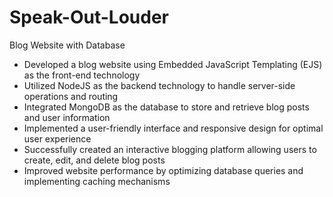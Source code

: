 # Speak-Out-Louder
Blog Website with Database
- Developed a blog website using Embedded JavaScript Templating (EJS) as the front-end technology
- Utilized NodeJS as the backend technology to handle server-side operations and routing
- Integrated MongoDB as the database to store and retrieve blog posts and user information
- Implemented a user-friendly interface and responsive design for optimal user experience
- Successfully created an interactive blogging platform allowing users to create, edit, and delete blog posts
- Improved website performance by optimizing database queries and implementing caching mechanisms
